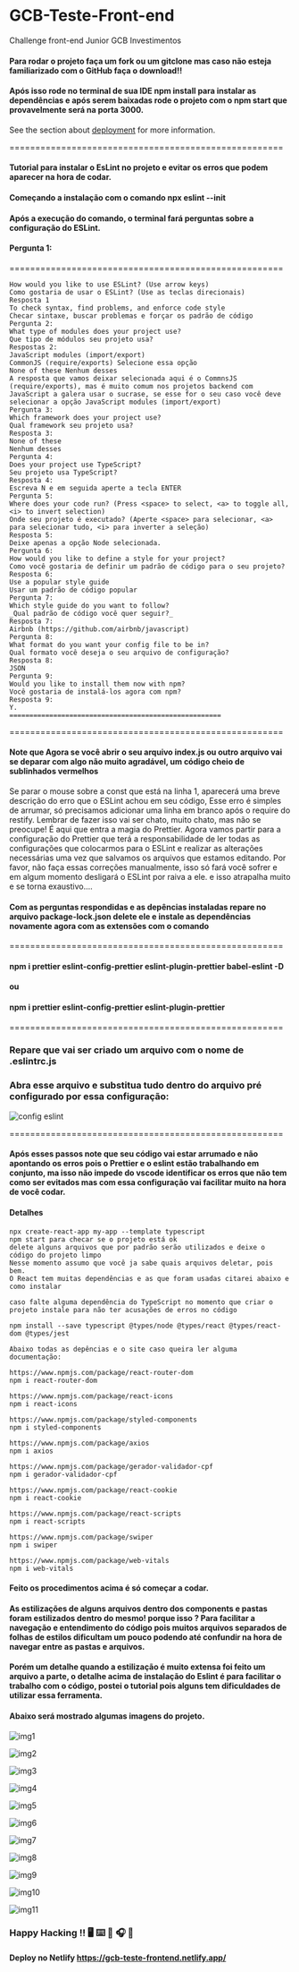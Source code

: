 # GCB-Teste-Front-end
Challenge front-end Junior GCB Investimentos 

#### Para rodar o projeto faça um fork ou um gitclone mas caso não esteja familiarizado com o GitHub faça o download!!
#### Após isso rode no terminal de sua IDE npm install para instalar as dependências e após serem baixadas rode o projeto com o npm start que provavelmente será na porta 3000.

See the section about [deployment](https://facebook.github.io/create-react-app/docs/deployment) for more information.

=====================================================
#### Tutorial para instalar o EsLint no projeto e evitar os erros que podem aparecer na hora de codar.
#### Começando a instalação com o comando npx eslint --init
#### Após a execução do comando, o terminal fará perguntas sobre a configuração do ESLint.
#### Pergunta 1:
=====================================================
```
How would you like to use ESLint? (Use arrow keys)
Como gostaria de usar o ESLint? (Use as teclas direcionais)
Resposta 1
To check syntax, find problems, and enforce code style
Checar sintaxe, buscar problemas e forçar os padrão de código
Pergunta 2:
What type of modules does your project use?
Que tipo de módulos seu projeto usa?
Respostas 2:
JavaScript modules (import/export)
CommonJS (require/exports) Selecione essa opção
None of these Nenhum desses
A resposta que vamos deixar selecionada aqui é o CommnsJS (require/exports), mas é muito comum nos projetos backend com JavaScript a galera usar o sucrase, se esse for o seu caso você deve selecionar a opção JavaScript modules (import/export)
Pergunta 3:
Which framework does your project use?
Qual framework seu projeto usa?
Resposta 3:
None of these
Nenhum desses
Pergunta 4:
Does your project use TypeScript?
Seu projeto usa TypeScript?
Resposta 4:
Escreva N e em seguida aperte a tecla ENTER
Pergunta 5:
Where does your code run? (Press <space> to select, <a> to toggle all, <i> to invert selection)
Onde seu projeto é executado? (Aperte <space> para selecionar, <a> para selecionar tudo, <i> para inverter a seleção)
Resposta 5:
Deixe apenas a opção Node selecionada.
Pergunta 6:
How would you like to define a style for your project?
Como você gostaria de definir um padrão de código para o seu projeto?
Resposta 6:
Use a popular style guide
Usar um padrão de código popular
Pergunta 7:
Which style guide do you want to follow?
_Qual padrão de código você quer seguir?_
Resposta 7:
Airbnb (https://github.com/airbnb/javascript)
Pergunta 8:
What format do you want your config file to be in?
Qual formato você deseja o seu arquivo de configuração?
Resposta 8:
JSON
Pergunta 9:
Would you like to install them now with npm?
Você gostaria de instalá-los agora com npm?
Resposta 9:
Y.
=====================================================
```
=====================================================
#### Note que Agora se você abrir o seu arquivo index.js ou outro arquivo vai se deparar com algo não muito agradável, um código cheio de sublinhados vermelhos
Se parar o mouse sobre a const que está na linha 1, aparecerá uma breve descrição do erro que o ESLint achou em seu código, Esse erro é simples de arrumar, só precisamos adicionar uma linha em branco após o require do restify. Lembrar de fazer isso vai ser chato, muito chato, mas não se preocupe! É aqui que entra a magia do Prettier. Agora vamos partir para a configuração do Prettier que terá a responsabilidade de ler todas as configurações que colocarmos para o ESLint e realizar as alterações necessárias uma vez que salvamos os arquivos que estamos editando. Por favor, não faça essas correções manualmente, isso só fará você sofrer e em algum momento desligará o ESLint por raiva a ele. e isso atrapalha muito e se torna exaustivo....

#### Com as perguntas respondidas e as depências instaladas repare no arquivo package-lock.json delete ele e instale as dependências novamente agora com as extensões com o comando

=====================================================

#### npm i prettier eslint-config-prettier eslint-plugin-prettier babel-eslint -D
#### ou
#### npm i prettier eslint-config-prettier eslint-plugin-prettier

=====================================================

### Repare que vai ser criado um arquivo com o nome de .eslintrc.js
### Abra esse arquivo e substitua tudo dentro do arquivo pré configurado por essa configuração:

![config eslint](https://user-images.githubusercontent.com/78483210/129104945-95082de3-5d46-45aa-92f9-db39cdb92460.png)

=====================================================

#### Após esses passos note que seu código vai estar arrumado e não apontando os erros pois o Prettier e o eslint estão trabalhando em conjunto, ma isso não impede do vscode identificar os erros que não tem como ser evitados mas com essa configuração vai facilitar muito na hora de você codar.

#### Detalhes

````
npx create-react-app my-app --template typescript
npm start para checar se o projeto está ok
delete alguns arquivos que por padrão serão utilizados e deixe o código do projeto limpo
Nesse momento assumo que você ja sabe quais arquivos deletar, pois bem.
O React tem muitas dependências e as que foram usadas citarei abaixo e como instalar

caso falte alguma dependência do TypeScript no momento que criar o projeto instale para não ter acusações de erros no código

npm install --save typescript @types/node @types/react @types/react-dom @types/jest

Abaixo todas as depências e o site caso queira ler alguma documentação:

https://www.npmjs.com/package/react-router-dom
npm i react-router-dom

https://www.npmjs.com/package/react-icons
npm i react-icons

https://www.npmjs.com/package/styled-components
npm i styled-components

https://www.npmjs.com/package/axios
npm i axios

https://www.npmjs.com/package/gerador-validador-cpf
npm i gerador-validador-cpf

https://www.npmjs.com/package/react-cookie
npm i react-cookie

https://www.npmjs.com/package/react-scripts
npm i react-scripts

https://www.npmjs.com/package/swiper
npm i swiper

https://www.npmjs.com/package/web-vitals
npm i web-vitals

````

#### Feito os procedimentos acima é só começar a codar.
#### As estilizações de alguns arquivos dentro dos components e pastas foram estilizados dentro do mesmo! porque isso ? Para facilitar a navegação e entendimento do código pois muitos arquivos separados de folhas de estilos dificultam um pouco podendo até confundir na hora de navegar entre as pastas e arquivos.
#### Porém um detalhe quando a estilização é muito extensa foi feito um arquivo a parte, o detalhe acima de instalação do Eslint é para facilitar o trabalho com o código, postei o tutorial pois alguns tem dificuldades de utilizar essa ferramenta.

#### Abaixo será mostrado algumas imagens do projeto.

![img1](https://user-images.githubusercontent.com/78483210/144642255-24d34b3e-cc93-48ff-b2ab-f69cf720002a.png)

![img2](https://user-images.githubusercontent.com/78483210/144642263-747c6133-edc4-4f54-9bf7-332609d83bc5.png)

![img3](https://user-images.githubusercontent.com/78483210/144642267-86b13239-2750-478d-bc3b-4ccad4b16c56.png)

![img4](https://user-images.githubusercontent.com/78483210/144642271-8404f5c5-7fcf-41fa-81f2-5221eb997b6c.png)

![img5](https://user-images.githubusercontent.com/78483210/144642276-e5006d06-9f6a-4677-ab50-bc71b4630efa.png)

![img6](https://user-images.githubusercontent.com/78483210/144642283-07812311-cb4e-4540-9a53-38489a2c6a2c.png)

![img7](https://user-images.githubusercontent.com/78483210/144642286-a0216125-f384-489e-88dd-797fd3cd6a8d.png)

![img8](https://user-images.githubusercontent.com/78483210/144642287-7726a000-acfe-4e61-baf5-1812bf061d33.png)

![img9](https://user-images.githubusercontent.com/78483210/144642290-61cb7a26-7466-4122-8f86-4c6898c11459.png)

![img10](https://user-images.githubusercontent.com/78483210/144642293-19fc8e7d-74df-4c7a-b7e8-9341370a0fb3.png)

![img11](https://user-images.githubusercontent.com/78483210/144642296-0bff07d1-fc07-4be2-8120-38935f8cbb1c.png)

### Happy Hacking !! 🖥️ ⌨️ 📓 🎧 🚀

#### Deploy no Netlify  https://gcb-teste-frontend.netlify.app/
